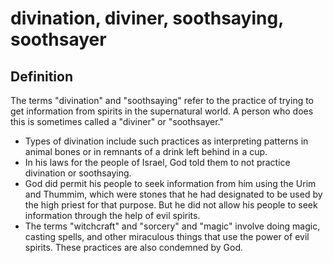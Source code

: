 # divination, diviner, soothsaying, soothsayer

## Definition

The terms "divination" and "soothsaying" refer to the practice of trying to get information from spirits in the supernatural world. A person who does this is sometimes called a "diviner" or "soothsayer."

* Types of divination include such practices as interpreting patterns in animal bones or in remnants of a drink left behind in a cup.
* In his laws for the people of Israel, God told them to not practice divination or soothsaying.
* God did permit his people to seek information from him using the Urim and Thummim, which were stones that he had designated to be used by the high priest for that purpose. But he did not allow his people to seek information through the help of evil spirits.
* The terms "witchcraft" and "sorcery" and "magic" involve doing magic, casting spells, and other miraculous things that use the power of evil spirits. These practices are also condemned by God.